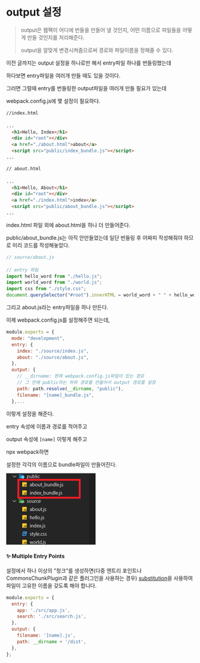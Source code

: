 # output 설정

> output은 웹팩이 어디에 번들을 만들어 낼 것인지, 어떤 이름으로 파일들을 어떻게 만들 것인지를 처리해준다.
>
> output을 알맞게 변경시켜줌으로써 경로와 파일이름을 정해줄 수 있다.



이전 글까지는 output 설정을 하나로만 해서 entry파일 하나를 번들링했는데

하다보면 entry파일을 여러개 만들 때도 있을 것이다.

그러면 그럴때 entry를 번들링한 output파일을 여러개 만들 필요가 있는데

webpack.config.js에 몇 설정이 필요하다.



```html
//index.html

...
  <h1>Hello, Index</h1>
  <div id="root"></div>
  <a href="./about.html">about</a>
  <script src="public/index_bundle.js"></script>
...
```



```html
// about.html

...
  <h1>Hello, About</h1>
  <div id="root"></div>
  <a href="./index.html">index</a>
  <script src="public/about_bundle.js"></script>
...
```

index.html 파일 외에 about.html을 하나 더 만들어준다.

public/about_bundle.js는 아직 안만들었는데 일단 번들링 후 어짜피 작성해줘야 하므로 미리 코드를 작성해놓았다.





```js
// source/about.js

// entry 파일
import hello_word from "./hello.js";
import world_word from "./world.js";
import css from "./style.css";
document.querySelector("#root").innerHTML = world_word + " " + hello_word;

```

그리고 about.js라는 entry파일을 하나 만든다.

이제 webpack.config.js를 설정해주면 되는데,

```js
module.exports = {
  mode: "development",
  entry: {
    index: "./source/index.js",
    about: "./source/about.js",
  },
  output: {
    // __dirname: 현재 webpack.config.js파일이 있는 경로
    // 그 안에 public라는 하위 경로를 만들어서 output 경로를 설정
    path: path.resolve(__dirname, "public"),
    filename: "[name]_bundle.js",
  },...
```

이렇게 설정을 해준다.

entry 속성에 이름과 경로를 적어주고

output 속성에 `[name]` 이렇게 해주고

npx webpack하면

 설정한 각각의 이름으로 bundle파일이 만들어진다.

![](./img/10.png)



#### ✨ Multiple Entry Points

설정에서 하나 이상의 "청크"를 생성하면(다중 엔트리 포인트나 CommonsChunkPlugin과 같은 플러그인을 사용하는 경우) [substitution](https://webpack.kr/configuration/output/#outputfilename)을 사용하여 파일이 고유한 이름을 갖도록 해야 합니다.

```js
module.exports = {
  entry: {
    app: './src/app.js',
    search: './src/search.js',
  },
  output: {
    filename: '[name].js',
    path: __dirname + '/dist',
  },
};
```

